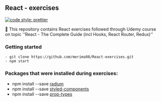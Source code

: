 ## React - exercises

[![code style: prettier](https://img.shields.io/badge/code_style-prettier-ff69b4.svg?style=flat-square)](https://github.com/prettier/prettier)

📝 This repository contains React exercises followed through Udemy course on topic ''React - The Complete Guide (incl Hooks, React Router, Redux)''

### Getting started

	- git clone https://github.com/merima98/React-exercises.git
	- npm start

### Packages that were installed during exercises:

- npm install --save [radium](https://www.npmjs.com/package/radium)
- npm install --save [styled-components](https://www.npmjs.com/package/styled-components)
- npm install --save [prop-types](https://www.npmjs.com/package/prop-types)